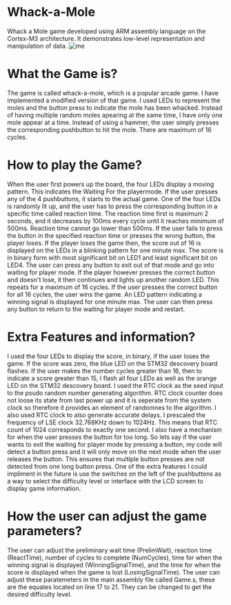 # Whack-a-Mole
Whack a Mole game developed using ARM assembly language on the Cortex-M3 architecture. It demonstrates low-level representation and manipulation of data.
![me](https://github.com/ammaralvi21/Whack-a-Mole/blob/master/Images/Whackamole2.gif)

# What the Game is?

The game is called whack-a-mole, which is a popular arcade game.
I have implemented a modified version of that game. I used LEDs to represent
the moles and the button press to indicate the mole has been whacked. Instead
of having multiple random moles apearing at the same time, I have only one
mole appear at a time. Instead of using a hammer, the user simply presses the 
corresponding pushbutton to hit the mole. There are maximum of 16 cycles. 


# How to play the Game?

When the user first powers up the board, the four LEDs display a moving pattern. 
This indicates the Waiting For the playermode. If the user presses any of the 4 
pushbuttons, it starts to the actual game. One of the four LEDs is randomly lit 
up, and the user has to press the corresponding button in a specific time called 
reaction time. The reaction time first is maximum 2 seconds, and it decreases by 
100ms every cycle until it reaches minimum of 500ms. Reaction time cannot go lower
than 500ms. If the user fails to press the button in the specified reaction time 
or presses the wrong button, the player loses. If the player loses the game then,
the score out of 16 is displayed on the LEDs in a blinking pattern for one minute max.
The score is in binary form with most significant bit on LED1 and least significant 
bit on LED4. The user can press any button to exit out of that mode and go into waiting for player mode. 
If the player however presses the correct button and doesn't lose, it then continues and lights up 
another random LED. This repeats for a maximum of 16 cycles. If the user presses the 
correct button for all 16 cycles, the user wins the game. An LED pattern indicating a winning
signal is displayed for one minute max. The user can then press any button to return to the
waiting for player mode and restart. 


# Extra Features and information?

I used the four LEDs to display the score, in binary, if the user loses the game.
If the score was zero, the blue LED on the STM32 descovery board flashes. If the user 
makes the number cycles greater than 16, then to indicate a score greater than 15, I flash all four
LEDs as well as the orange LED on the STM32 descovery board.
I used the RTC clock as the seed input to the psudo random number generating algorithm.
RTC clock counter does not loose its state from last power up and it is seperate from the 
system clock so therefore it provides an element of randomnes to the algorithm. 
I also used RTC clock to also generate accurate delays. I prescaled the frequency 
of LSE clock 32.768KHz down to 1024Hz. This means that RTC count of 1024 corresponds to exactly one second. 
I also have a mechanism for when the user presses the button for too long. So lets say if the 
user wants to exit the waiting for player mode by pressing a button, my code will detect a button press
and it will only move on the next mode when the user releases the button. This ensures that multiple
button presses are not detected from one long button press.
One of the extra features I could impliment in the future is use the switches on the left of the pushbuttons
as a way to select the difficulty level or interface with the LCD screen to display game information.


# How the user can adjust the game parameters?

The user can adjust the preliminary wait time (PrelimWait), reaction time (ReactTime), 
number of cycles to complete (NumCycles), time for when the winning signal is displayed (WinningSignalTime),
and the time for when the score is displayed when the game is lost (LosingSignalTime). The user can
adjust these paratemeters in the main assembly file called Game.s, these are the equates located on line 17 to 21. 
They can be changed to get the desired difficulty level.
